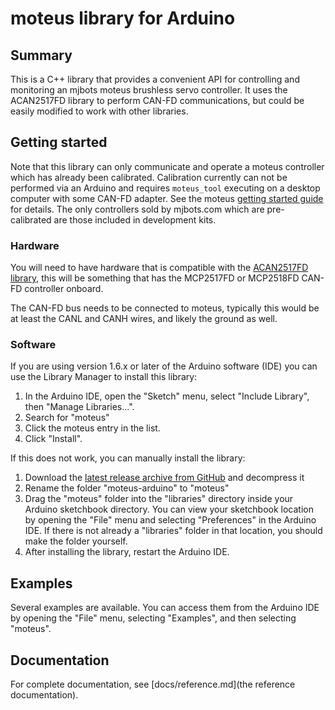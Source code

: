 # moteus library for Arduino #

## Summary ##

This is a C++ library that provides a convenient API for controlling and monitoring an mjbots moteus brushless servo controller.  It uses the ACAN2517FD library to perform CAN-FD communications, but could be easily modified to work with other libraries.

## Getting started ##

Note that this library can only communicate and operate a moteus controller which has already been calibrated.  Calibration currently can not be performed via an Arduino and requires `moteus_tool` executing on a desktop computer with some CAN-FD adapter.  See the moteus [getting started guide](https://github.com/mjbots/moteus/blob/main/docs/getting_started.md#calibration) for details.  The only controllers sold by mjbots.com which are pre-calibrated are those included in development kits.

### Hardware ###

You will need to have hardware that is compatible with the [ACAN2517FD library](https://github.com/pierremolinaro/acan2517FD), this will be something that has the MCP2517FD or MCP2518FD CAN-FD controller onboard.

The CAN-FD bus needs to be connected to moteus, typically this would be at least the CANL and CANH wires, and likely the ground as well.

### Software ###

If you are using version 1.6.x or later of the Arduino software (IDE) you can use the Library Manager to install this library:

1. In the Arduino IDE, open the "Sketch" menu, select "Include Library", then "Manage Libraries...".
2. Search for "moteus"
3. Click the moteus entry in the list.
4. Click "Install".

If this does not work, you can manually install the library:

1. Download the [latest release archive from GitHub](https://github.com/mjbots/moteus-arduino/releases) and decompress it
2. Rename the folder "moteus-arduino" to "moteus"
3. Drag the "moteus" folder into the "libraries" directory inside your Arduino sketchbook directory.  You can view your sketchbook location by opening the "File" menu and selecting "Preferences" in the Arduino IDE.  If there is not already a "libraries" folder in that location, you should make the folder yourself.
4. After installing the library, restart the Arduino IDE.

## Examples ##

Several examples are available.  You can access them from the Arduino IDE by opening the "File" menu, selecting "Examples", and then selecting "moteus".

## Documentation ##

For complete documentation, see [docs/reference.md](the reference documentation).
